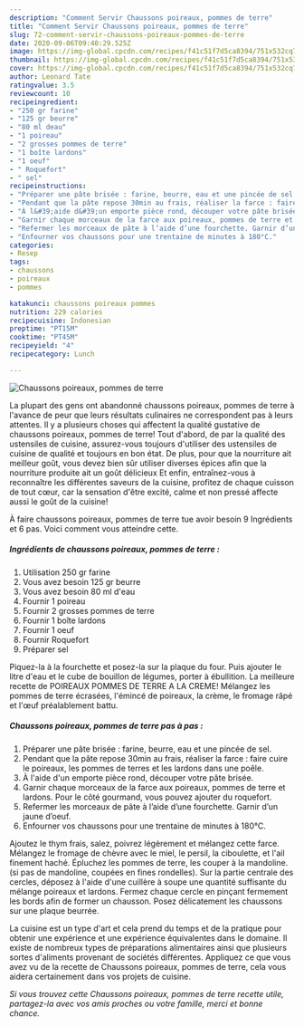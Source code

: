 ```yaml
---
description: "Comment Servir Chaussons poireaux, pommes de terre"
title: "Comment Servir Chaussons poireaux, pommes de terre"
slug: 72-comment-servir-chaussons-poireaux-pommes-de-terre
date: 2020-09-06T09:40:29.525Z
image: https://img-global.cpcdn.com/recipes/f41c51f7d5ca8394/751x532cq70/chaussons-poireaux-pommes-de-terre-photo-principale-de-la-recette.jpg
thumbnail: https://img-global.cpcdn.com/recipes/f41c51f7d5ca8394/751x532cq70/chaussons-poireaux-pommes-de-terre-photo-principale-de-la-recette.jpg
cover: https://img-global.cpcdn.com/recipes/f41c51f7d5ca8394/751x532cq70/chaussons-poireaux-pommes-de-terre-photo-principale-de-la-recette.jpg
author: Leonard Tate
ratingvalue: 3.5
reviewcount: 10
recipeingredient:
- "250 gr farine"
- "125 gr beurre"
- "80 ml deau"
- "1 poireau"
- "2 grosses pommes de terre"
- "1 boîte lardons"
- "1 oeuf"
- " Roquefort"
- " sel"
recipeinstructions:
- "Préparer une pâte brisée : farine, beurre, eau et une pincée de sel."
- "Pendant que la pâte repose 30min au frais, réaliser la farce : faire cuire le poireaux, les pommes de terres et les lardons dans une poêle."
- "À l&#39;aide d&#39;un emporte pièce rond, découper votre pâte brisée."
- "Garnir chaque morceaux de la farce aux poireaux, pommes de terre et lardons. Pour le côté gourmand, vous pouvez ajouter du roquefort."
- "Refermer les morceaux de pâte à l’aide d’une fourchette. Garnir d’un jaune d’oeuf."
- "Enfourner vos chaussons pour une trentaine de minutes à 180°C."
categories:
- Resep
tags:
- chaussons
- poireaux
- pommes

katakunci: chaussons poireaux pommes 
nutrition: 229 calories
recipecuisine: Indonesian
preptime: "PT15M"
cooktime: "PT45M"
recipeyield: "4"
recipecategory: Lunch

---
```



![Chaussons poireaux, pommes de terre](https://img-global.cpcdn.com/recipes/f41c51f7d5ca8394/751x532cq70/chaussons-poireaux-pommes-de-terre-photo-principale-de-la-recette.jpg)

La plupart des gens ont abandonné chaussons poireaux, pommes de terre à l'avance de peur que leurs résultats culinaires ne correspondent pas à leurs attentes. Il y a plusieurs choses qui affectent la qualité gustative de chaussons poireaux, pommes de terre! Tout d'abord, de par la qualité des ustensiles de cuisine, assurez-vous toujours d'utiliser des ustensiles de cuisine de qualité et toujours en bon état. De plus, pour que la nourriture ait meilleur goût, vous devez bien sûr utiliser diverses épices afin que la nourriture produite ait un goût délicieux Et enfin, entraînez-vous à reconnaître les différentes saveurs de la cuisine, profitez de chaque cuisson de tout cœur, car la sensation d'être excité, calme et non pressé affecte aussi le goût de la cuisine!

<!--inarticleads1-->

À faire chaussons poireaux, pommes de terre tue avoir besoin 9 Ingrédients et 6 pas. Voici comment vous atteindre cette.

##### Ingrédients de chaussons poireaux, pommes de terre :

1. Utilisation 250 gr farine
1. Vous avez besoin 125 gr beurre
1. Vous avez besoin 80 ml d&#39;eau
1. Fournir 1 poireau
1. Fournir 2 grosses pommes de terre
1. Fournir 1 boîte lardons
1. Fournir 1 oeuf
1. Fournir  Roquefort
1. Préparer  sel


Piquez-la à la fourchette et posez-la sur la plaque du four. Puis ajouter le litre d&#39;eau et le cube de bouillon de légumes, porter à ébullition. La meilleure recette de POIREAUX POMMES DE TERRE A LA CREME! Mélangez les pommes de terre écrasées, l&#39;émincé de poireaux, la crème, le fromage râpé et l&#39;œuf préalablement battu. 

<!--inarticleads2-->

##### Chaussons poireaux, pommes de terre pas à pas :

1. Préparer une pâte brisée : farine, beurre, eau et une pincée de sel.
1. Pendant que la pâte repose 30min au frais, réaliser la farce : faire cuire le poireaux, les pommes de terres et les lardons dans une poêle.
1. À l&#39;aide d&#39;un emporte pièce rond, découper votre pâte brisée.
1. Garnir chaque morceaux de la farce aux poireaux, pommes de terre et lardons. Pour le côté gourmand, vous pouvez ajouter du roquefort.
1. Refermer les morceaux de pâte à l’aide d’une fourchette. Garnir d’un jaune d’oeuf.
1. Enfourner vos chaussons pour une trentaine de minutes à 180°C.


Ajoutez le thym frais, salez, poivrez légèrement et mélangez cette farce. Mélangez le fromage de chèvre avec le miel, le persil, la ciboulette, et l&#39;ail finement haché. Épluchez les pommes de terre, les couper à la mandoline. (si pas de mandoline, coupées en fines rondelles). Sur la partie centrale des cercles, déposez à l&#39;aide d&#39;une cuillère à soupe une quantité suffisante du mélange poireaux et lardons. Fermez chaque cercle en pinçant fermement les bords afin de former un chausson. Posez délicatement les chaussons sur une plaque beurrée. 

<!--inarticleads1-->

<p>
La cuisine est un type d'art et cela prend du temps et de la pratique pour obtenir une expérience et une expérience équivalentes dans le domaine. Il existe de nombreux types de préparations alimentaires ainsi que plusieurs sortes d'aliments provenant de sociétés différentes. Appliquez ce que vous avez vu de la recette de Chaussons poireaux, pommes de terre, cela vous aidera certainement dans vos projets de cuisine.
</p>

<p>
<i>Si vous trouvez cette Chaussons poireaux, pommes de terre recette utile, partagez-la avec vos amis proches ou votre famille, merci et bonne chance.</i>
</p>
